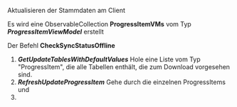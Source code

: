 ﻿Aktualisieren der Stammdaten am Client

Es wird eine ObservableCollection **ProgressItemVMs** vom Typ ***ProgressItemViewModel*** erstellt 



Der Befehl **CheckSyncStatusOffline**

1.  ***GetUpdateTablesWithDefaultValues***
    Hole eine Liste vom Typ "ProgressItem", die alle Tabellen enthält, die zum Download vorgesehen sind.
2.  ***RefreshUpdateProgressItem*** 
    Gehe durch die einzelnen ProgressItems und
3.  